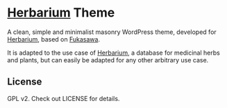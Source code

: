 # [Herbarium](https://herbarium.co) Theme
A clean, simple and minimalist masonry WordPress theme, developed for [Herbarium](https://herbarium.co), based on [Fukasawa](https://wordpress.org/themes/fukasawa/).

It is adapted to the use case of [Herbarium](https://herbarium.co), a database for medicinal herbs and plants, but can easily be adapted for any other arbitrary use case.

## License
GPL v2. Check out LICENSE for details.